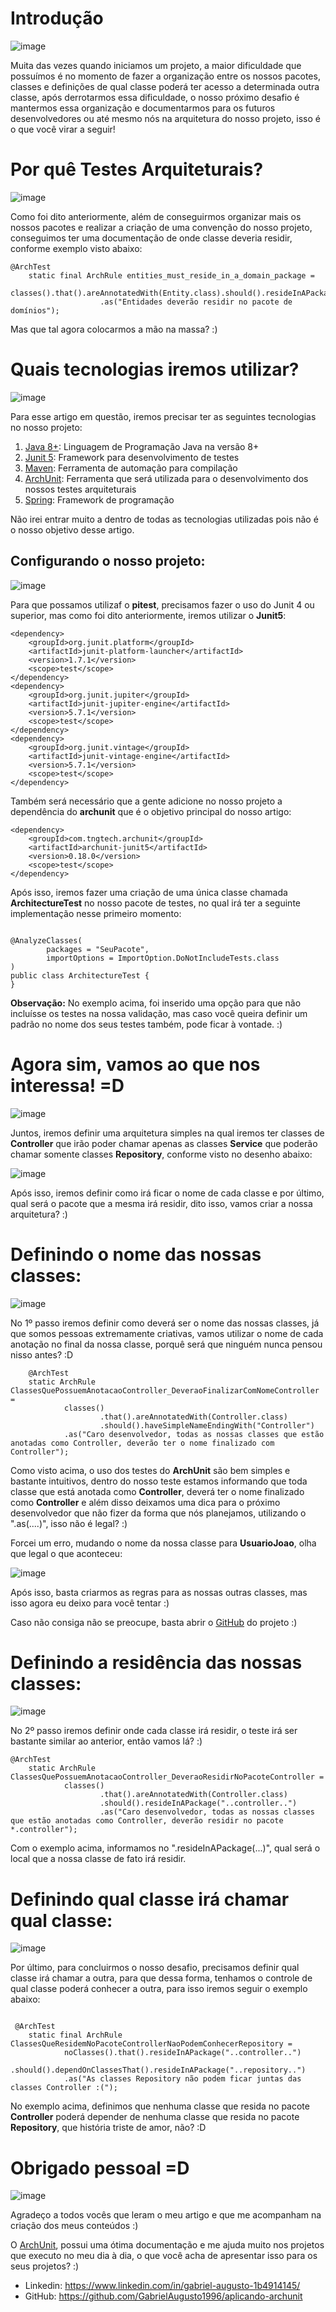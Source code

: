 # Introdução

![image](https://dev-to-uploads.s3.amazonaws.com/uploads/articles/ch5qxnnb24ajcarwjxza.png)

Muita das vezes quando iniciamos um projeto, a maior dificuldade que possuímos é no momento de fazer a organização entre os nossos pacotes, classes e definições de qual classe poderá ter acesso a determinada outra classe, após derrotarmos essa dificuldade, o nosso próximo desafio é mantermos essa organização e documentarmos para os futuros desenvolvedores ou até mesmo nós na arquitetura do nosso projeto, isso é o que você virar a seguir!

# Por quê Testes Arquiteturais?

![image](https://dev-to-uploads.s3.amazonaws.com/uploads/articles/9oa5262hws7pnosoo3do.png)

Como foi dito anteriormente, além de conseguirmos organizar mais os nossos pacotes e realizar a criação de uma convenção do nosso projeto, conseguimos ter uma documentação de onde classe deveria residir, conforme exemplo visto abaixo:

```
@ArchTest
    static final ArchRule entities_must_reside_in_a_domain_package =
            classes().that().areAnnotatedWith(Entity.class).should().resideInAPackage("..domain..")
                    .as("Entidades deverão residir no pacote de domínios");
```
Mas que tal agora colocarmos a mão na massa? :)

# Quais tecnologias iremos utilizar?

![image](https://dev-to-uploads.s3.amazonaws.com/uploads/articles/uitj9v0o6k6xhtepa8i9.png)

Para esse artigo em questão, iremos precisar ter as seguintes tecnologias no nosso projeto:

1. [Java 8+](https://www.java.com/pt-BR/download/help/whatis_java.html): Linguagem de Programação Java na versão 8+
2. [Junit 5](https://junit.org/junit5/): Framework para desenvolvimento de testes
3. [Maven](https://maven.apache.org/): Ferramenta de automação para compilação
4. [ArchUnit](https://www.archunit.org/): Ferramenta que será utilizada para o desenvolvimento dos nossos testes arquiteturais
5. [Spring](https://spring.io/): Framework de programação

Não irei entrar muito a dentro de todas as tecnologias utilizadas pois não é o nosso objetivo desse artigo.

## Configurando o nosso projeto:

![image](https://dev-to-uploads.s3.amazonaws.com/uploads/articles/vc5dbouy55a2xq6iyn5z.png)

Para que possamos utilizaf o **pitest**, precisamos fazer o uso do Junit 4 ou superior, mas como foi dito anteriormente, iremos utilizar o **Junit5**:

```
<dependency>
    <groupId>org.junit.platform</groupId>
    <artifactId>junit-platform-launcher</artifactId>
    <version>1.7.1</version>
    <scope>test</scope>
</dependency>
<dependency>
    <groupId>org.junit.jupiter</groupId>
    <artifactId>junit-jupiter-engine</artifactId>
    <version>5.7.1</version>
    <scope>test</scope>
</dependency>
<dependency>
    <groupId>org.junit.vintage</groupId>
    <artifactId>junit-vintage-engine</artifactId>
    <version>5.7.1</version>
    <scope>test</scope>
</dependency>
```
Também será necessário que a gente adicione no nosso projeto a dependência do **archunit** que é o objetivo principal do nosso artigo:

```
<dependency>
    <groupId>com.tngtech.archunit</groupId>
    <artifactId>archunit-junit5</artifactId>
    <version>0.18.0</version>
    <scope>test</scope>
</dependency>
```
Após isso, iremos fazer uma criação de uma única classe chamada **ArchitectureTest** no nosso pacote de testes, no qual irá ter a seguinte implementação nesse primeiro momento:

```

@AnalyzeClasses(
        packages = "SeuPacote",
        importOptions = ImportOption.DoNotIncludeTests.class
)
public class ArchitectureTest {
}
```
**Observação:** No exemplo acima, foi inserido uma opção para que não incluísse os testes na nossa validação, mas caso você queira definir um padrão no nome dos seus testes também, pode ficar à vontade. :)

# Agora sim, vamos ao que nos interessa! =D

![image](https://dev-to-uploads.s3.amazonaws.com/uploads/articles/r5ijbphlme995jvlam0b.png)

Juntos, iremos definir uma arquitetura simples na qual iremos ter classes de **Controller** que irão poder chamar apenas as classes **Service** que poderão chamar somente classes **Repository**, conforme visto no desenho abaixo:

![image](https://dev-to-uploads.s3.amazonaws.com/uploads/articles/3waa6n7a3gn6hnfsbpw6.png)

Após isso, iremos definir como irá ficar o nome de cada classe e por último, qual será o pacote que a mesma irá residir, dito isso, vamos criar a nossa arquitetura? :)

# Definindo o nome das nossas classes:

![image](https://dev-to-uploads.s3.amazonaws.com/uploads/articles/o28rw5zmucv52lfvx23z.png)

No 1º passo iremos definir como deverá ser o nome das nossas classes, já que somos pessoas extremamente criativas, vamos utilizar o nome de cada anotação no final da nossa classe, porquê será que ninguém nunca pensou nisso antes? :D

```
    @ArchTest
    static ArchRule ClassesQuePossuemAnotacaoController_DeveraoFinalizarComNomeController =
            classes()
                    .that().areAnnotatedWith(Controller.class)
                    .should().haveSimpleNameEndingWith("Controller")
            .as("Caro desenvolvedor, todas as nossas classes que estão anotadas como Controller, deverão ter o nome finalizado com Controller");
```

Como visto acima, o uso dos testes do **ArchUnit** são bem simples e bastante intuitivos, dentro do nosso teste estamos informando que toda classe que está anotada como **Controller**, deverá ter o nome finalizado como **Controller** e além disso deixamos uma dica para o próximo desenvolvedor que não fizer da forma que nós planejamos, utilizando o ".as(....)", isso não é legal? :)

Forcei um erro, mudando o nome da nossa classe para **UsuarioJoao**, olha que legal o que aconteceu:

![image](https://dev-to-uploads.s3.amazonaws.com/uploads/articles/lwmqwciz20ztka9e63t6.png)

Após isso, basta criarmos as regras para as nossas outras classes, mas isso agora eu deixo para você tentar :)

Caso não consiga não se preocupe, basta abrir o [GitHub](https://github.com/GabrielAugusto1996/aplicando-archunit) do projeto :)

# Definindo a residência das nossas classes:

![image](https://dev-to-uploads.s3.amazonaws.com/uploads/articles/miwqb0ul4jxdmhqdusrt.png)

No 2º passo iremos definir onde cada classe irá residir, o teste irá ser bastante similar ao anterior, então vamos lá? :)

```
@ArchTest
    static ArchRule ClassesQuePossuemAnotacaoController_DeveraoResidirNoPacoteController =
            classes()
                    .that().areAnnotatedWith(Controller.class)
                    .should().resideInAPackage("..controller..")
                    .as("Caro desenvolvedor, todas as nossas classes que estão anotadas como Controller, deverão residir no pacote *.controller");
```

Com o exemplo acima, informamos no ".resideInAPackage(...)", qual será o local que a nossa classe de fato irá residir.

# Definindo qual classe irá chamar qual classe:

![image](https://dev-to-uploads.s3.amazonaws.com/uploads/articles/t3rc7mpw5stpdqie13cv.png)

Por último, para concluirmos o nosso desafio, precisamos definir qual classe irá chamar a outra, para que dessa forma, tenhamos o controle de qual classe poderá conhecer a outra, para isso iremos seguir o exemplo abaixo:

```

 @ArchTest
    static final ArchRule ClassesQueResidemNoPacoteControllerNaoPodemConhecerRepository =
            noClasses().that().resideInAPackage("..controller..")
                    .should().dependOnClassesThat().resideInAPackage("..repository..")
            .as("As classes Repository não podem ficar juntas das classes Controller :(");

```
No exemplo acima, definimos que nenhuma classe que resida no pacote **Controller** poderá depender de nenhuma classe que resida no pacote **Repository**, que história triste de amor, não? :D

# Obrigado pessoal =D

![image](https://dev-to-uploads.s3.amazonaws.com/uploads/articles/n7hbpeodptbcdpqoxds0.png)

Agradeço a todos vocês que leram o meu artigo e que me acompanham na criação dos meus conteúdos :)

O [ArchUnit](https://www.archunit.org/getting-started), possui uma ótima documentação e me ajuda muito nos projetos que executo no meu dia à dia, o que você acha de apresentar isso para os seus projetos? :)

- Linkedin: https://www.linkedin.com/in/gabriel-augusto-1b4914145/
- GitHub: https://github.com/GabrielAugusto1996/aplicando-archunit 